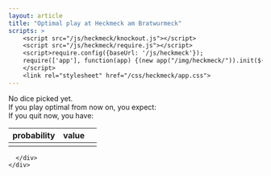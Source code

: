 ```yaml
---
layout: article
title: "Optimal play at Heckmeck am Bratwurmeck"
scripts: >
    <script src="/js/heckmeck/knockout.js"></script>
    <script src="/js/heckmeck/require.js"></script>
    <script>require.config({baseUrl: '/js/heckmeck'});
    require(['app'], function(app) {(new app("/img/heckmeck/")).init($('#komain')[0]);});
    </script>
    <link rel="stylesheet" href="/css/heckmeck/app.css">
---
```


<div id="komain" class="container">
  <div class="row">
    <div class="col-sm-1">
      <div data-bind="visible: CurrentSet.expectation().DiceLeft() == 8">
          No dice picked yet.
      </div>
      <div id="currentRoll" data-bind="html:$root.fmt.imgRoll(CurrentSet.dice())">
      </div>
      <div style="display:none" data-bind="visible: CurrentSet.expectation().DiceLeft() < 8">
          <a class="btn btn-default" href="#" role="button" data-bind="click:clearAll">Clear</a>
      </div>
    </div>
    <div class="col-sm-7">
      <div id="expectations" data-bind="with:CurrentSet.expectation">
        <div>If you play optimal from now on, you expect: <span data-bind="text:ExpectedValue().toFixed(3)"></span></div>
        <div>If you quit now, you have: <span data-bind="text:CurrentValue()"></span></div>
        <div style="display:none"  data-bind="visible: ExpectedValue() > CurrentValue()" class="throw-again">Throw again!</div>
        <div style="display:none"  data-bind="visible: ExpectedValue() <= CurrentValue()" class="quit-now" >Quit now!</div>
        <table class="roll-options">
            <thead>
                <th class="sort-me" data-bind="click:function(d,e){sortOrder('chance')}">probability</th>
                <th class="sort-me" data-bind="click:function(d,e){sortOrder('value')}">value</th>
                <th> </th>      
            </thead>
          <tbody data-bind="foreach:PickExpectations()">
            <tr data-bind="css:{ alt:$index()%2 }">
              <td data-bind="text:$root.fmt.chance($data.chance)"></td>
              <td data-bind="html:$root.fmt.improvement($root.CurrentSet.expectation().ExpectedValue(), $data.value)"></td>
              <td data-bind="click: $root.addPick  , html:$root.fmt.imgPick($data.roll)"></td>
            </tr> 
          </tbody>  
        </table>    

      </div>   
    </div>
  </div>
</div>